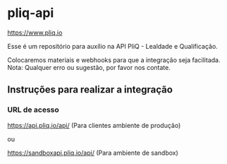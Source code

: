 # pliq-api
https://www.pliq.io

Esse é um repositório para auxílio na API PliQ - Lealdade e Qualificação.

Colocaremos materiais e webhooks para que a integração seja facilitada.
Nota: Qualquer erro ou sugestão, por favor nos contate.

## Instruções para realizar a integração

### URL de acesso

https://api.pliq.io/api/ (Para clientes ambiente de produção)

ou

https://sandboxapi.pliq.io/api/ (Para ambiente de sandbox)


